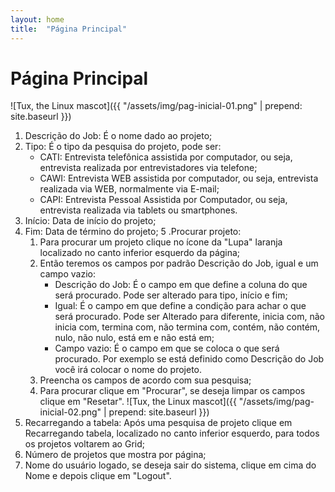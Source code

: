 ```yaml
---
layout: home
title:  "Página Principal"
---
```

# Página Principal

![Tux, the Linux mascot]({{ "/assets/img/pag-inicial-01.png" | prepend: site.baseurl }})

1. Descrição do Job: É o nome dado ao projeto;
2. Tipo: É o tipo da pesquisa do projeto, pode ser:
    - CATI: Entrevista telefônica assistida por computador, ou seja, entrevista realizada por entrevistadores via telefone;
    - CAWI: Entrevista WEB assistida por computador, ou seja, entrevista realizada via WEB, normalmente via E-mail;
    - CAPI: Entrevista Pessoal Assistida por Computador, ou seja, entrevista realizada via tablets ou smartphones.
3. Início: Data de início do projeto;
4. Fim: Data de término do projeto;
5 .Procurar projeto:
    1. Para procurar um projeto clique no ícone da "Lupa" laranja localizado no canto inferior esquerdo da página;
    2. Então teremos os campos por padrão Descrição do Job, igual e um campo vazio:
        - Descrição do Job: É o campo em que define a coluna do que será procurado. Pode ser alterado para tipo, início e fim;
        - Igual: É o campo em que define a condição para achar o que será procurado. Pode ser Alterado para diferente, inicia com, não inicia com, termina com, não termina com, contém, não contém, nulo, não nulo, está em e não está em;
        - Campo vazio: É o campo em que se coloca o que será procurado. Por exemplo se está definido como Descrição do Job você irá colocar o nome do projeto.
    3. Preencha os campos de acordo com sua pesquisa;
    4. Para procurar clique em "Procurar", se deseja limpar os campos clique em "Resetar".
![Tux, the Linux mascot]({{ "/assets/img/pag-inicial-02.png" | prepend: site.baseurl }})
6. Recarregando a tabela: Após uma pesquisa de projeto clique em Recarregando tabela, localizado no canto inferior esquerdo, para todos os projetos voltarem ao Grid;
7. Número de projetos que mostra por página;
8. Nome do usuário logado, se deseja sair do sistema, clique em cima do Nome e depois clique em "Logout".
